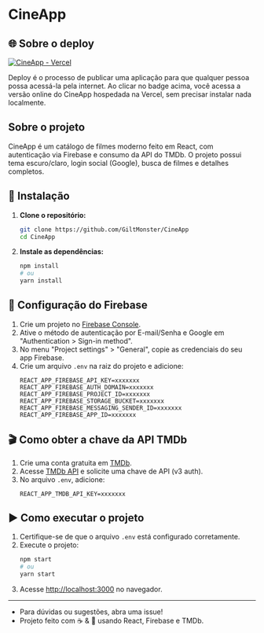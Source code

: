 
# CineApp

## 🌐 Sobre o deploy

[![CineApp - Vercel](https://img.shields.io/badge/Deploy-Vercel-000?logo=vercel&logoColor=white)](https://cine-app-murex.vercel.app/)

Deploy é o processo de publicar uma aplicação para que qualquer pessoa possa acessá-la pela internet. Ao clicar no badge acima, você acessa a versão online do CineApp hospedada na Vercel, sem precisar instalar nada localmente.

## Sobre o projeto

CineApp é um catálogo de filmes moderno feito em React, com autenticação via Firebase e consumo da API do TMDb. O projeto possui tema escuro/claro, login social (Google), busca de filmes e detalhes completos.

## 🚀 Instalação

1. **Clone o repositório:**
	```bash
	git clone https://github.com/GiltMonster/CineApp
	cd CineApp
	```
2. **Instale as dependências:**
	```bash
	npm install
	# ou
	yarn install
	```

## 🔑 Configuração do Firebase

1. Crie um projeto no [Firebase Console](https://console.firebase.google.com/).
2. Ative o método de autenticação por E-mail/Senha e Google em "Authentication > Sign-in method".
3. No menu "Project settings" > "General", copie as credenciais do seu app Firebase.
4. Crie um arquivo `.env` na raiz do projeto e adicione:
	```env
	REACT_APP_FIREBASE_API_KEY=xxxxxxx
	REACT_APP_FIREBASE_AUTH_DOMAIN=xxxxxxx
	REACT_APP_FIREBASE_PROJECT_ID=xxxxxxx
	REACT_APP_FIREBASE_STORAGE_BUCKET=xxxxxxx
	REACT_APP_FIREBASE_MESSAGING_SENDER_ID=xxxxxxx
	REACT_APP_FIREBASE_APP_ID=xxxxxxx
	```

## 🎬 Como obter a chave da API TMDb

1. Crie uma conta gratuita em [TMDb](https://www.themoviedb.org/).
2. Acesse [TMDb API](https://www.themoviedb.org/settings/api) e solicite uma chave de API (v3 auth).
3. No arquivo `.env`, adicione:
	```env
	REACT_APP_TMDB_API_KEY=xxxxxxx
	```

## ▶️ Como executar o projeto

1. Certifique-se de que o arquivo `.env` está configurado corretamente.
2. Execute o projeto:
	```bash
	npm start
	# ou
	yarn start
	```
3. Acesse [http://localhost:3000](http://localhost:3000) no navegador.

---

- Para dúvidas ou sugestões, abra uma issue!
- Projeto feito com ☕️ & 💙 usando React, Firebase e TMDb.
